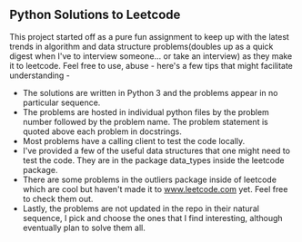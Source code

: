 ## Python Solutions to Leetcode

This project started off as a pure fun assignment to keep up with the latest trends in algorithm and data structure problems(doubles up as a quick digest when I've to interview someone... or take an interview) as they make it to leetcode. Feel free to use, abuse - here's a few tips that might facilitate understanding -
 * The solutions are written in Python 3 and the problems appear in no particular sequence. 
 * The problems are hosted in individual python files by the problem number followed by the problem name. The problem statement is quoted above each problem in docstrings.
 * Most problems have a calling client to test the code locally.
 * I've provided a few of the useful data structures that one might need to test the code. They are in the package data_types inside the leetcode package. 
 * There are some problems in the outliers package inside of leetcode which are cool but haven't made it to www.leetcode.com yet. Feel free to check them out.
 * Lastly, the problems are not updated in the repo in their natural sequence, I pick and choose the ones that I find interesting, although eventually plan to solve them all.
 
